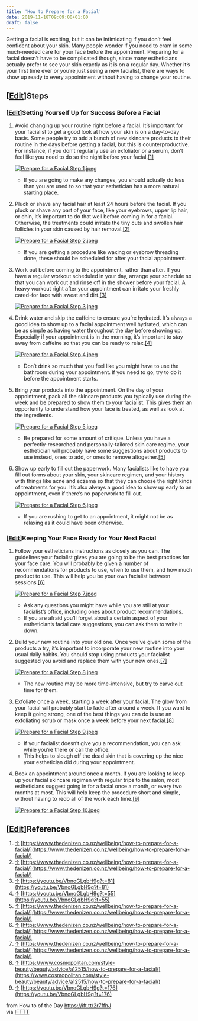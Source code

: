 ```yaml
---
title: 'How to Prepare for a Facial'
date: 2019-11-18T09:09:00+01:00
draft: false
---
```


Getting a facial is exciting, but it can be intimidating if you don’t feel confident about your skin. Many people wonder if you need to cram in some much-needed care for your face before the appointment. Preparing for a facial doesn’t have to be complicated though, since many estheticians actually prefer to see your skin exactly as it is on a regular day. Whether it’s your first time ever or you’re just seeing a new facialist, there are ways to show up ready to every appointment without having to change your routine.

\[[Edit](https://www.wikihow.com/index.php?title=Prepare-for-a-Facial&action=edit&section=1 "Edit section: Steps")\]Steps
-------------------------------------------------------------------------------------------------------------------------

### \[[Edit](https://www.wikihow.com/index.php?title=Prepare-for-a-Facial&action=edit&section=2 "Edit section: Setting Yourself Up for Success Before a Facial")\]Setting Yourself Up for Success Before a Facial

1.  Avoid changing up your routine right before a facial. It’s important for your facialist to get a good look at how your skin is on a day-to-day basis. Some people try to add a bunch of new skincare products to their routine in the days before getting a facial, but this is counterproductive. For instance, if you don’t regularly use an exfoliator or a serum, don’t feel like you need to do so the night before your facial.[\[1\]](#_note-1)
    
    [![Prepare for a Facial Step 1.jpeg](https://www.wikihow.com/images/thumb/9/9f/Prepare-for-a-Facial-Step-1.jpeg/aid11369197-v4-728px-Prepare-for-a-Facial-Step-1.jpeg)](https://www.wikihow.com/Image:Prepare-for-a-Facial-Step-1.jpeg)
    
    *   If you are going to make any changes, you should actually do less than you are used to so that your esthetician has a more natural starting place.
2.  Pluck or shave any facial hair at least 24 hours before the facial. If you pluck or shave any part of your face, like your eyebrows, upper lip hair, or chin, it’s important to do that well before coming in for a facial. Otherwise, the treatments could irritate the tiny cuts and swollen hair follicles in your skin caused by hair removal.[\[2\]](#_note-2)
    
    [![Prepare for a Facial Step 2.jpeg](https://www.wikihow.com/images/thumb/c/cb/Prepare-for-a-Facial-Step-2.jpeg/aid11369197-v4-728px-Prepare-for-a-Facial-Step-2.jpeg)](https://www.wikihow.com/Image:Prepare-for-a-Facial-Step-2.jpeg)
    
    *   If you are getting a procedure like waxing or eyebrow threading done, these should be scheduled for after your facial appointment.
3.  Work out before coming to the appointment, rather than after. If you have a regular workout scheduled in your day, arrange your schedule so that you can work out and rinse off in the shower before your facial. A heavy workout right after your appointment can irritate your freshly cared-for face with sweat and dirt.[\[3\]](#_note-3)
    
    [![Prepare for a Facial Step 3.jpeg](https://www.wikihow.com/images/thumb/b/b9/Prepare-for-a-Facial-Step-3.jpeg/aid11369197-v4-728px-Prepare-for-a-Facial-Step-3.jpeg)](https://www.wikihow.com/Image:Prepare-for-a-Facial-Step-3.jpeg)
    
4.  Drink water and skip the caffeine to ensure you’re hydrated. It’s always a good idea to show up to a facial appointment well hydrated, which can be as simple as having water throughout the day before showing up. Especially if your appointment is in the morning, it’s important to stay away from caffeine so that you can be ready to relax.[\[4\]](#_note-4)
    
    [![Prepare for a Facial Step 4.jpeg](https://www.wikihow.com/images/thumb/0/07/Prepare-for-a-Facial-Step-4.jpeg/aid11369197-v4-728px-Prepare-for-a-Facial-Step-4.jpeg)](https://www.wikihow.com/Image:Prepare-for-a-Facial-Step-4.jpeg)
    
    *   Don’t drink so much that you feel like you might have to use the bathroom during your appointment. If you need to go, try to do it before the appointment starts.
5.  Bring your products into the appointment. On the day of your appointment, pack all the skincare products you typically use during the week and be prepared to show them to your facialist. This gives them an opportunity to understand how your face is treated, as well as look at the ingredients.
    
    [![Prepare for a Facial Step 5.jpeg](https://www.wikihow.com/images/thumb/2/2b/Prepare-for-a-Facial-Step-5.jpeg/aid11369197-v4-728px-Prepare-for-a-Facial-Step-5.jpeg)](https://www.wikihow.com/Image:Prepare-for-a-Facial-Step-5.jpeg)
    
    *   Be prepared for some amount of critique. Unless you have a perfectly-researched and personally-tailored skin care regime, your esthetician will probably have some suggestions about products to use instead, ones to add, or ones to remove altogether.[\[5\]](#_note-5)
6.  Show up early to fill out the paperwork. Many facialists like to have you fill out forms about your skin, your skincare regimen, and your history with things like acne and eczema so that they can choose the right kinds of treatments for you. It’s also always a good idea to show up early to an appointment, even if there’s no paperwork to fill out.
    
    [![Prepare for a Facial Step 6.jpeg](https://www.wikihow.com/images/thumb/5/5d/Prepare-for-a-Facial-Step-6.jpeg/aid11369197-v4-728px-Prepare-for-a-Facial-Step-6.jpeg)](https://www.wikihow.com/Image:Prepare-for-a-Facial-Step-6.jpeg)
    
    *   If you are rushing to get to an appointment, it might not be as relaxing as it could have been otherwise.

### \[[Edit](https://www.wikihow.com/index.php?title=Prepare-for-a-Facial&action=edit&section=3 "Edit section: Keeping Your Face Ready for Your Next Facial")\]Keeping Your Face Ready for Your Next Facial

1.  Follow your estheticians instructions as closely as you can. The guidelines your facialist gives you are going to be the best practices for your face care. You will probably be given a number of recommendations for products to use, when to use them, and how much product to use. This will help you be your own facialist between sessions.[\[6\]](#_note-6)
    
    [![Prepare for a Facial Step 7.jpeg](https://www.wikihow.com/images/thumb/1/10/Prepare-for-a-Facial-Step-7.jpeg/aid11369197-v4-728px-Prepare-for-a-Facial-Step-7.jpeg)](https://www.wikihow.com/Image:Prepare-for-a-Facial-Step-7.jpeg)
    
    *   Ask any questions you might have while you are still at your facialist’s office, including ones about product recommendations.
    *   If you are afraid you’ll forget about a certain aspect of your esthetician’s facial care suggestions, you can ask them to write it down.
2.  Build your new routine into your old one. Once you’ve given some of the products a try, it’s important to incorporate your new routine into your usual daily habits. You should stop using products your facialist suggested you avoid and replace them with your new ones.[\[7\]](#_note-7)
    
    [![Prepare for a Facial Step 8.jpeg](https://www.wikihow.com/images/thumb/c/ca/Prepare-for-a-Facial-Step-8.jpeg/aid11369197-v4-728px-Prepare-for-a-Facial-Step-8.jpeg)](https://www.wikihow.com/Image:Prepare-for-a-Facial-Step-8.jpeg)
    
    *   The new routine may be more time-intensive, but try to carve out time for them.
3.  Exfoliate once a week, starting a week after your facial. The glow from your facial will probably start to fade after around a week. If you want to keep it going strong, one of the best things you can do is use an exfoliating scrub or mask once a week before your next facial.[\[8\]](#_note-8)
    
    [![Prepare for a Facial Step 9.jpeg](https://www.wikihow.com/images/thumb/3/30/Prepare-for-a-Facial-Step-9.jpeg/aid11369197-v4-728px-Prepare-for-a-Facial-Step-9.jpeg)](https://www.wikihow.com/Image:Prepare-for-a-Facial-Step-9.jpeg)
    
    *   If your facialist doesn’t give you a recommendation, you can ask while you’re there or call the office.
    *   This helps to slough off the dead skin that is covering up the nice your esthetician did during your appointment.
4.  Book an appointment around once a month. If you are looking to keep up your facial skincare regimen with regular trips to the salon, most estheticians suggest going in for a facial once a month, or every two months at most. This will help keep the procedure short and simple, without having to redo all of the work each time.[\[9\]](#_note-9)
    
    [![Prepare for a Facial Step 10.jpeg](https://www.wikihow.com/images/thumb/b/bf/Prepare-for-a-Facial-Step-10.jpeg/aid11369197-v4-728px-Prepare-for-a-Facial-Step-10.jpeg)](https://www.wikihow.com/Image:Prepare-for-a-Facial-Step-10.jpeg)
    

\[[Edit](https://www.wikihow.com/index.php?title=Prepare-for-a-Facial&action=edit&section=4 "Edit section: References")\]References
-----------------------------------------------------------------------------------------------------------------------------------

1.  [↑](#_ref-1) [https://www.thedenizen.co.nz/wellbeing/how-to-prepare-for-a-facial/](https://www.thedenizen.co.nz/wellbeing/how-to-prepare-for-a-facial/)
2.  [↑](#_ref-2) [https://www.thedenizen.co.nz/wellbeing/how-to-prepare-for-a-facial/](https://www.thedenizen.co.nz/wellbeing/how-to-prepare-for-a-facial/)
3.  [↑](#_ref-3) [https://youtu.be/VbnoGLgbH9g?t=81](https://youtu.be/VbnoGLgbH9g?t=81)
4.  [↑](#_ref-4) [https://youtu.be/VbnoGLgbH9g?t=55](https://youtu.be/VbnoGLgbH9g?t=55)
5.  [↑](#_ref-5) [https://www.thedenizen.co.nz/wellbeing/how-to-prepare-for-a-facial/](https://www.thedenizen.co.nz/wellbeing/how-to-prepare-for-a-facial/)
6.  [↑](#_ref-6) [https://www.thedenizen.co.nz/wellbeing/how-to-prepare-for-a-facial/](https://www.thedenizen.co.nz/wellbeing/how-to-prepare-for-a-facial/)
7.  [↑](#_ref-7) [https://www.thedenizen.co.nz/wellbeing/how-to-prepare-for-a-facial/](https://www.thedenizen.co.nz/wellbeing/how-to-prepare-for-a-facial/)
8.  [↑](#_ref-8) [https://www.cosmopolitan.com/style-beauty/beauty/advice/a12515/how-to-prepare-for-a-facial/](https://www.cosmopolitan.com/style-beauty/beauty/advice/a12515/how-to-prepare-for-a-facial/)
9.  [↑](#_ref-9) [https://youtu.be/VbnoGLgbH9g?t=176](https://youtu.be/VbnoGLgbH9g?t=176)

  
  
from How to of the Day https://ift.tt/2r7ffhJ  
via [IFTTT](https://ifttt.com/?ref=da&site=blogger)